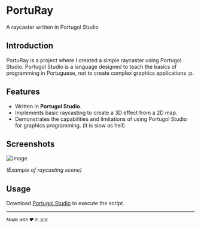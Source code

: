 # PortuRay
A raycaster written in Portugol Studio

## Introduction
PortuRay is a project where I created a simple raycaster using Portugol Studio. Portugol Studio is a language designed to teach the basics of programming in Portuguese, not to create complex graphics applications :p.

## Features
- Written in **Portugol Studio**.
- Implements basic raycasting to create a 3D effect from a 2D map.
- Demonstrates the capabilities and limitations of using Portugol Studio for graphics programming. (it is slow as hell)

## Screenshots
![image](https://github.com/user-attachments/assets/fe611a90-8462-4d84-a9a7-db764e7f9600)

*(Example of raycasting scene)*

## Usage
Download [Portugol Studio](https://univali-lite.github.io/Portugol-Studio/) to execute the script.

---

<sub>*Made with ❤️ in 🇧🇷*</sub>
